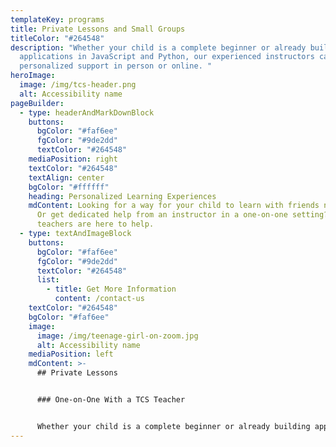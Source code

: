 ```yaml
---
templateKey: programs
title: Private Lessons and Small Groups
titleColor: "#264548"
description: "Whether your child is a complete beginner or already building
  applications in JavaScript and Python, our experienced instructors can provide
  personalized support in person or online. "
heroImage:
  image: /img/tcs-header.png
  alt: Accessibility name
pageBuilder:
  - type: headerAndMarkDownBlock
    buttons:
      bgColor: "#faf6ee"
      fgColor: "#9de2dd"
      textColor: "#264548"
    mediaPosition: right
    textColor: "#264548"
    textAlign: center
    bgColor: "#ffffff"
    heading: Personalized Learning Experiences
    mdContent: Looking for a way for your child to learn with friends near and far?
      Or get dedicated help from an instructor in a one-on-one setting? Our
      teachers are here to help.
  - type: textAndImageBlock
    buttons:
      bgColor: "#faf6ee"
      fgColor: "#9de2dd"
      textColor: "#264548"
      list:
        - title: Get More Information
          content: /contact-us
    textColor: "#264548"
    bgColor: "#faf6ee"
    image:
      image: /img/teenage-girl-on-zoom.jpg
      alt: Accessibility name
    mediaPosition: left
    mdContent: >-
      ## Private Lessons


      ### One-on-One With a TCS Teacher


      Whether your child is a complete beginner or already building applications in JavaScript and Python, our experienced instructors can provide personalized support in person or online.
---
```

